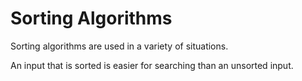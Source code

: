 # Sorting Algorithms
Sorting algorithms are used in a variety of situations. 

An input that is sorted is easier for searching than an unsorted input.
 